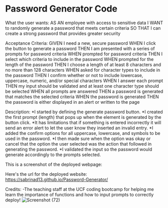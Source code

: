 # Password Generator Code

What the user wants:
AS AN employee with access to sensitive data
I WANT to randomly generate a password that meets certain criteria
SO THAT I can create a strong password that provides greater security

Acceptance Criteria:
GIVEN I need a new, secure password
WHEN I click the button to generate a password
THEN I am presented with a series of prompts for password criteria
WHEN prompted for password criteria
THEN I select which criteria to include in the password
WHEN prompted for the length of the password
THEN I choose a length of at least 8 characters and no more than 128 characters
WHEN asked for character types to include in the password
THEN I confirm whether or not to include lowercase, uppercase, numeric, and/or special characters
WHEN I answer each prompt
THEN my input should be validated and at least one character type should be selected
WHEN all prompts are answered
THEN a password is generated that matches the selected criteria
WHEN the password is generated
THEN the password is either displayed in an alert or written to the page

Description: 
*I started by defining the generate password button.
*I created the first prompt (length) that pops up when the element is generated by the button click.
*It has limitations that if something is entered incorrectly it will send an error alert to let the user know they inserted an invalid entry.
*I added the confirm options for all uppercase, lowercase, and symbols to be used in the password.
*I then made sure when the option was okay or cancel that the option the user selected was the action that followed in generating the password.
*I validated the input so the password would generate accordingly to the prompts selected.

This is a screenshot of the deployed webpage:


Here's the url for the deployed website:
https://sabrinad13.github.io/Password-Generator/

Credits:
-The teaching staff at the UCF coding bootcamp for helping me learn the importance of functions and how to input prompts to correctly deploy!
![Screenshot (72)](https://user-images.githubusercontent.com/125221411/224707500-ce1898c6-aad7-44bc-a77b-f588197658b2.png)
